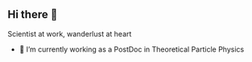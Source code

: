 ## Hi there 👋

<!--
**cwu137/cwu137** is a ✨ _special_ ✨ repository because its `README.md` (this file) appears on your GitHub profile.

Scientist at work, wanderlust at heart

- 🔭 I’m currently working as a PostDoc in Theoretical Physics
-->

Scientist at work, wanderlust at heart

- 🔭 I’m currently working as a PostDoc in Theoretical Particle Physics
